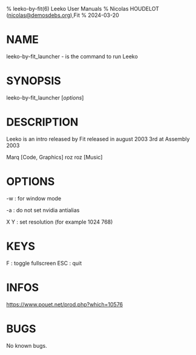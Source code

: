 % leeko-by-fit(6) Leeko User Manuals
% Nicolas HOUDELOT (nicolas@demosdebs.org),Fit
% 2024-03-20

# NAME
leeko-by-fit_launcher - is the command to run Leeko 

# SYNOPSIS
leeko-by-fit_launcher [*options*]

# DESCRIPTION
Leeko is an intro released by Fit released in august 2003
3rd at Assembly 2003

Marq [Code, Graphics]
roz roz [Music]

# OPTIONS
\-w 
:    for window mode

\-a 
:    do not set nvidia antialias

X Y
:    set resolution (for example 1024 768)

# KEYS
F
:    toggle fullscreen
ESC
:    quit

# INFOS
https://www.pouet.net/prod.php?which=10576

# BUGS
No known bugs.
